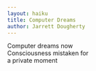 ```yaml
---
layout: haiku
title: Computer Dreams
author: Jarrett Dougherty
---
```


Computer dreams now<br>
Consciousness mistaken for<br>
a private moment<br>